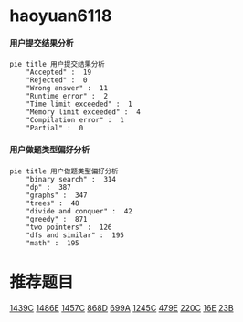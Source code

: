 # haoyuan6118

<!-- tabs:start -->



#### **用户提交结果分析**

```mermaid
pie title 用户提交结果分析
    "Accepted" :  19
    "Rejected" :  0
    "Wrong answer" :  11
    "Runtime error" :  2
    "Time limit exceeded" :  1
    "Memory limit exceeded" :  4
    "Compilation error" :  1
    "Partial" :  0
```

#### **用户做题类型偏好分析**

```mermaid
pie title 用户做题类型偏好分析
    "binary search" :  314
    "dp" :  387
    "graphs" :  347
    "trees" :  48
    "divide and conquer" :  42
    "greedy" :  871
    "two pointers" :  126
    "dfs and similar" :  195
    "math" :  195
```



<!-- tabs:end -->
# 推荐题目
[1439C](https://codeforces.com/contest/1439/problem/C)
[1486E](https://codeforces.com/contest/1486/problem/E)
[1457C](https://codeforces.com/contest/1457/problem/C)
[868D](https://codeforces.com/contest/868/problem/D)
[699A](https://codeforces.com/contest/699/problem/A)
[1245C](https://codeforces.com/contest/1245/problem/C)
[479E](https://codeforces.com/contest/479/problem/E)
[220C](https://codeforces.com/contest/220/problem/C)
[16E](https://codeforces.com/contest/16/problem/E)
[23B](https://codeforces.com/contest/23/problem/B)
